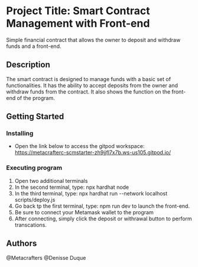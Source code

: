 # Project Title: Smart Contract Management with Front-end

Simple financial contract that allows the owner to deposit and withdraw funds and a front-end.

## Description

The smart contract is designed to manage funds with a basic set of functionalities. 
It has the ability to accept deposits from the owner and withdraw funds from the contract.
It also shows the function on the front-end of the program.

## Getting Started

### Installing

* Open the link below to access the gitpod workspace: 
https://metacrafterc-scmstarter-zh9jjfl7x7b.ws-us105.gitpod.io/ 

### Executing program

1. Open two additional terminals 
2. In the second terminal, type: npx hardhat node
3. In the third terminal, type: npx hardhat run --network localhost scripts/deploy.js
4. Go back tp the first terminal, type: npm run dev to launch the front-end.
5. Be sure to connect your Metamask wallet to the program
6. After connecting, simply click the deposit or withrawal button to perform transcations.

## Authors
@Metacrafters
@Denisse Duque
